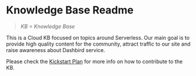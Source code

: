 # Knowledge Base Readme

> _KB = Knowledge Base_

This is a Cloud KB focused on topics around Serverless. Our main goal is to provide high quality content for the community, attract traffic to our site and raise awareness about Dashbird service.

Please check the [Kickstart Plan]() for more info on how to contribute to the KB.
